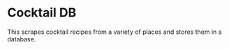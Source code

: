 # Cocktail DB

This scrapes cocktail recipes from a variety of places and stores them in a database.
